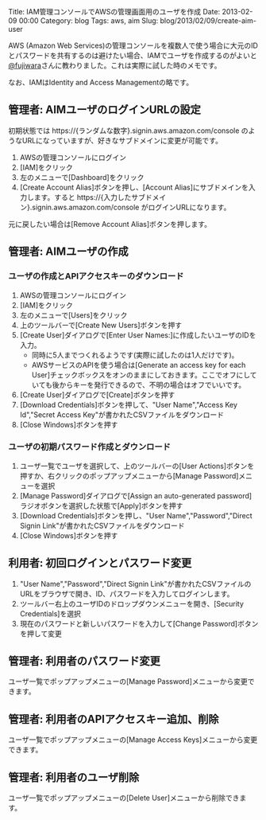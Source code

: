 Title: IAM管理コンソールでAWSの管理画面用のユーザを作成
Date: 2013-02-09 00:00
Category: blog
Tags: aws, aim
Slug: blog/2013/02/09/create-aim-user

AWS (Amazon Web Services)の管理コンソールを複数人で使う場合に大元のIDとパスワードを共有するのは避けたい場合、IAMでユーザを作成するのがよいと[@fujiwara](https://twitter.com/fujiwara)さんに教わりました。これは実際に試した時のメモです。

なお、IAMはIdentity and Access Managementの略です。

## 管理者: AIMユーザのログインURLの設定

初期状態では https://{ランダムな数字}.signin.aws.amazon.com/console のようなURLになっていますが、好きなサブドメインに変更が可能です。

1. AWSの管理コンソールにログイン
2. [IAM]をクリック
3. 左のメニューで[Dashboard]をクリック
4. [Create Account Alias]ボタンを押し、[Account Alias]にサブドメインを入力します。すると https://{入力したサブドメイン}.signin.aws.amazon.com/console がログインURLになります。

元に戻したい場合は[Remove Account Alias]ボタンを押します。

## 管理者: AIMユーザの作成

### ユーザの作成とAPIアクセスキーのダウンロード
1. AWSの管理コンソールにログイン
2. [IAM]をクリック
3. 左のメニューで[Users]をクリック
4. 上のツールバーで[Create New Users]ボタンを押す
5. [Create User]ダイアログで[Enter User Names:]に作成したいユーザのIDを入力。
   * 同時に5人までつくれるようです(実際に試したのは1人だけです)。
   * AWSサービスのAPIを使う場合は[Generate an access key for each User]チェックボックスをオンのままにしておきます。ここでオフにしていても後からキーを発行できるので、不明の場合はオフでいいです。
6. [Create User]ダイアログで[Create]ボタンを押す
7. [Download Credentials]ボタンを押して、"User Name","Access Key Id","Secret Access Key"が書かれたCSVファイルをダウンロード
8. [Close Windows]ボタンを押す

### ユーザの初期パスワード作成とダウンロード

1. ユーザ一覧でユーザを選択して、上のツールバーの[User Actions]ボタンを押すか、右クリックのポップアップメニューから[Manage Password]メニューを選択
2. [Manage Password]ダイアログで[Assign an auto-generated password]ラジオボタンを選択した状態で[Apply]ボタンを押す
3. [Download Credentials]ボタンを押し、"User Name","Password","Direct Signin Link"が書かれたCSVファイルをダウンロード
4. [Close Windows]ボタンを押す

## 利用者: 初回ログインとパスワード変更

1. "User Name","Password","Direct Signin Link"が書かれたCSVファイルのURLをブラウザで開き、ID、パスワードを入力してログインします。
2. ツールバー右上のユーザIDのドロップダウンメニューを開き、[Security Credentials]を選択
3. 現在のパスワードと新しいパスワードを入力して[Change Password]ボタンを押して変更

## 管理者: 利用者のパスワード変更
ユーザ一覧でポップアップメニューの[Manage Password]メニューから変更できます。

## 管理者: 利用者のAPIアクセスキー追加、削除
ユーザ一覧でポップアップメニューの[Manage Access Keys]メニューから変更できます。

## 管理者: 利用者のユーザ削除
ユーザ一覧でポップアップメニューの[Delete User]メニューから削除できます。

